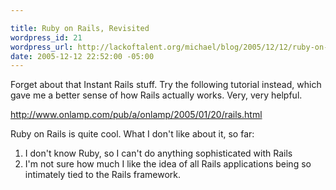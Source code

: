 ```yaml
--- 

title: Ruby on Rails, Revisited
wordpress_id: 21
wordpress_url: http://lackoftalent.org/michael/blog/2005/12/12/ruby-on-rails-revisited/
date: 2005-12-12 22:52:00 -05:00
---
```

Forget about that Instant Rails stuff. Try the following tutorial instead, which gave me a better sense of how Rails actually works. Very, very helpful.

http://www.onlamp.com/pub/a/onlamp/2005/01/20/rails.html

Ruby on Rails is quite cool. What I don't like about it, so far:
<ol>
	<li>I don't know Ruby, so I can't do anything sophisticated with Rails</li>
	<li>I'm not sure how much I like the idea of all Rails applications being so intimately tied to the Rails framework.</li>
</ol>
